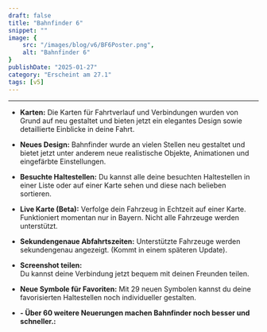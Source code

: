 ```yaml
---
draft: false
title: "Bahnfinder 6"
snippet: ""
image: {
	src: "/images/blog/v6/BF6Poster.png",
	alt: "Bahnfinder 6"
}
publishDate: "2025-01-27"
category: "Erscheint am 27.1"
tags: [v5]
---
```

---
- **Karten:**
	Die Karten für Fahrtverlauf und Verbindungen wurden von Grund auf neu gestaltet und bieten jetzt ein elegantes Design sowie detaillierte Einblicke in deine Fahrt.

- **Neues Design:**
	Bahnfinder wurde an vielen Stellen neu gestaltet und bietet jetzt unter anderem neue realistische Objekte, Animationen und eingefärbte Einstellungen.

- **Besuchte Haltestellen:**
	Du kannst alle deine besuchten Haltestellen in einer Liste oder auf einer Karte sehen und diese nach belieben sortieren.

- **Live Karte (Beta):**
	Verfolge dein Fahrzeug in Echtzeit auf einer Karte. Funktioniert momentan nur in Bayern. Nicht alle Fahrzeuge werden unterstützt.

- **Sekundengenaue Abfahrtszeiten:**
	Unterstützte Fahrzeuge werden sekundengenau angezeigt. (Kommt in einem späteren Update).
	
- **Screenshot teilen:**	
	Du kannst deine Verbindung jetzt bequem mit deinen Freunden teilen.
	
- **Neue Symbole für Favoriten:**
	Mit 29 neuen Symbolen kannst du deine favorisierten Haltestellen noch individueller gestalten.
			
- **- Über 60 weitere Neuerungen machen Bahnfinder noch besser und schneller.:**	
				